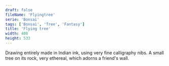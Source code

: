 ```yaml
---
draft: false
fileName: 'Flyingtree'
serie: 'Bonsai'
tags: ['Bonsai', 'Tree', 'Fantasy']
title: 'Flying tree'
width: 400
height: 533
---
```


Drawing entirely made in Indian ink, using very fine calligraphy nibs. A small tree on its rock, very ethereal, which adorns a friend's wall.
